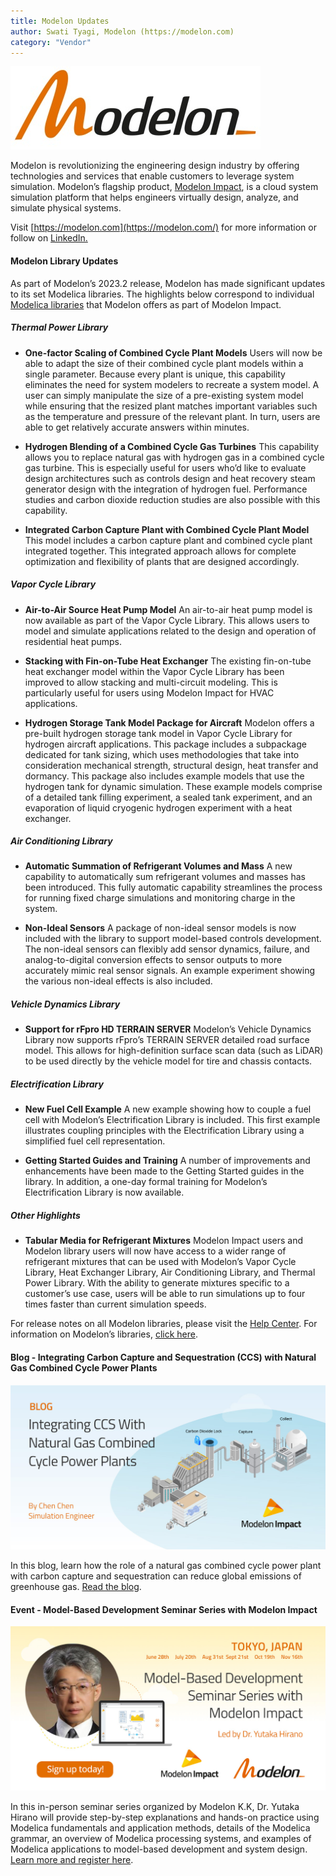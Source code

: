 ```yaml
---
title: Modelon Updates
author: Swati Tyagi, Modelon (https://modelon.com)
category: "Vendor"
---
```



![](Modelon_Orange_400.jpg)

Modelon is revolutionizing the engineering design industry by offering technologies and services that enable customers to leverage system simulation. Modelon’s flagship product, [Modelon Impact](https://modelon.com/modelon-impact/), is a cloud system simulation platform that helps engineers virtually design, analyze, and simulate physical systems.

Visit [https://modelon.com](https://modelon.com/) for more information or follow on [LinkedIn.](https://www.linkedin.com/company/modelon)


#### Modelon Library Updates 

As part of Modelon’s 2023.2 release, Modelon has made significant updates to its set Modelica libraries. The highlights below correspond to individual [Modelica libraries](https://modelon.com/modelon-library-suite-modelica-libraries/) that Modelon offers as part of Modelon Impact.  

##### Thermal Power Library

* **One-factor Scaling of Combined Cycle Plant Models** Users will now be able to adapt the size of their combined cycle plant models within a single parameter. Because every plant is unique, this capability eliminates the need for system modelers to recreate a system model. A user can simply manipulate the size of a pre-existing system model while ensuring that the resized plant matches important variables such as the temperature and pressure of the relevant plant. In turn, users are able to get relatively accurate answers within minutes. 

* **Hydrogen Blending of a Combined Cycle Gas Turbines** This capability allows you to replace natural gas with hydrogen gas in a combined cycle gas turbine. This is especially useful for users who’d like to evaluate design architectures such as controls design and heat recovery steam generator design with the integration of hydrogen fuel. Performance studies and carbon dioxide reduction studies are also possible with this capability. 

* **Integrated Carbon Capture Plant with Combined Cycle Plant Model** This model includes a carbon capture plant and combined cycle plant integrated together. This integrated approach allows for complete optimization and flexibility of plants that are designed accordingly.  

##### Vapor Cycle Library

* **Air-to-Air Source Heat Pump Model** An air-to-air heat pump model is now available as part of the Vapor Cycle Library. This allows users to model and simulate applications related to the design and operation of residential heat pumps.  

* **Stacking with Fin-on-Tube Heat Exchanger** The existing fin-on-tube heat exchanger model within the Vapor Cycle Library has been improved to allow stacking and multi-circuit modeling. This is particularly useful for users using Modelon Impact for HVAC applications.  

* **Hydrogen Storage Tank Model Package for Aircraft** Modelon offers a pre-built hydrogen storage tank model in Vapor Cycle Library for hydrogen aircraft applications. This package includes a subpackage dedicated for tank sizing, which uses methodologies that take into consideration mechanical strength, structural design, heat transfer and dormancy. This package also includes example models that use the hydrogen tank for dynamic simulation. These example models comprise of a detailed tank filling experiment, a sealed tank experiment, and an evaporation of liquid cryogenic hydrogen experiment with a heat exchanger. 

##### Air Conditioning Library

* **Automatic Summation of Refrigerant Volumes and Mass** A new capability to automatically sum refrigerant volumes and masses has been introduced.  This fully automatic capability streamlines the process for running fixed charge simulations and monitoring charge in the system. 

* **Non-Ideal Sensors** A package of non-ideal sensor models is now included with the library to support model-based controls development.  The non-ideal sensors can flexibly add sensor dynamics, failure, and analog-to-digital conversion effects to sensor outputs to more accurately mimic real sensor signals.  An example experiment showing the various non-ideal effects is also included. 

##### Vehicle Dynamics Library 

* **Support for rFpro HD TERRAIN SERVER** Modelon’s Vehicle Dynamics Library now supports rFpro’s TERRAIN SERVER detailed road surface model.  This allows for high-definition surface scan data (such as LiDAR) to be used directly by the vehicle model for tire and chassis contacts. 

##### Electrification Library

* **New Fuel Cell Example** A new example showing how to couple a fuel cell with Modelon’s Electrification Library is included.  This first example illustrates coupling principles with the Electrification Library using a simplified fuel cell representation. 

* **Getting Started Guides and Training** A number of improvements and enhancements have been made to the Getting Started guides in the library.  In addition, a one-day formal training for Modelon’s Electrification Library is now available.   

##### Other Highlights

* **Tabular Media for Refrigerant Mixtures** Modelon Impact users and Modelon library users will now have access to a wider range of refrigerant mixtures that can be used with Modelon’s Vapor Cycle Library, Heat Exchanger Library, Air Conditioning Library, and Thermal Power Library. With the ability to generate mixtures specific to a customer’s use case, users will be able to run simulations up to four times faster than current simulation speeds. 

For release notes on all Modelon libraries, please visit the [Help Center](https://help.modelon.com/latest/). For information on Modelon’s libraries, [click here](https://modelon.com/modelon-library-suite-modelica-libraries/).  

#### Blog - Integrating Carbon Capture and Sequestration (CCS) with Natural Gas Combined Cycle Power Plants 

[<img src= "Modelon_Blog_CCS_Combined_Power_Plant_1200_v2.jpg" alt= "Blog CCS with Natural Gas Combined Cycle Power Plants" width="600px">]([https://modelon.com/support/heat-pump-technology-adapting-to-the-future-with-system-simulation/](https://modelon.com/blog/carbon-capture-sequestration-and-natural-gas-combined-cycle-power-plant-integration/))

In this blog, learn how the role of a natural gas combined cycle power plant with carbon capture and sequestration can reduce global emissions of greenhouse gas. [Read the blog](https://modelon.com/blog/carbon-capture-sequestration-and-natural-gas-combined-cycle-power-plant-integration/).  

#### Event - Model-Based Development Seminar Series with Modelon Impact 

[<img src= "Modelon_KK_Seminar_ENG_1200_v4.jpg" alt= "Modelon K.K. Seminar" width="600px">]([https://modelon.com/support/modernizing-fighter-aircraft-with-open-standard-technology/](https://modelon.com/model-based-development-workshop-series-2023/))

In this in-person seminar series organized by Modelon K.K, Dr. Yutaka Hirano will provide step-by-step explanations and hands-on practice using Modelica fundamentals and application methods, details of the Modelica grammar, an overview of Modelica processing systems, and examples of Modelica applications to model-based development and system design. [Learn more and register here](https://modelon.com/model-based-development-workshop-series-2023/).  

